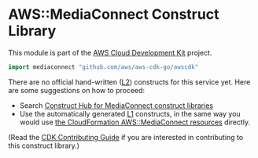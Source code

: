 # AWS::MediaConnect Construct Library

This module is part of the [AWS Cloud Development Kit](https://github.com/aws/aws-cdk) project.

```go
import mediaconnect "github.com/aws/aws-cdk-go/awscdk"
```

<!--BEGIN CFNONLY DISCLAIMER-->

There are no official hand-written ([L2](https://docs.aws.amazon.com/cdk/latest/guide/constructs.html#constructs_lib)) constructs for this service yet. Here are some suggestions on how to proceed:

* Search [Construct Hub for MediaConnect construct libraries](https://constructs.dev/search?q=mediaconnect)
* Use the automatically generated [L1](https://docs.aws.amazon.com/cdk/latest/guide/constructs.html#constructs_l1_using) constructs, in the same way you would use [the CloudFormation AWS::MediaConnect resources](https://docs.aws.amazon.com/AWSCloudFormation/latest/UserGuide/AWS_MediaConnect.html) directly.

(Read the [CDK Contributing Guide](https://github.com/aws/aws-cdk/blob/master/CONTRIBUTING.md) if you are interested in contributing to this construct library.)

<!--END CFNONLY DISCLAIMER-->
